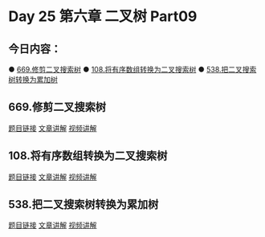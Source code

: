 # Day 25 第六章 二叉树 Part09

## 今日内容：

● [669.修剪二叉搜索树](https://programmercarl.com/0669.%E4%BF%AE%E5%89%AA%E4%BA%8C%E5%8F%89%E6%90%9C%E7%B4%A2%E6%A0%91.html)
● [108.将有序数组转换为二叉搜索树](https://programmercarl.com/0108.%E5%B0%86%E6%9C%89%E5%BA%8F%E6%95%B0%E7%BB%84%E8%BD%AC%E6%8D%A2%E4%B8%BA%E4%BA%8C%E5%8F%89%E6%90%9C%E7%B4%A2%E6%A0%91.html)
● [538.把二叉搜索树转换为累加树](https://programmercarl.com/0538.%E6%8A%8A%E4%BA%8C%E5%8F%89%E6%90%9C%E7%B4%A2%E6%A0%91%E8%BD%AC%E6%8D%A2%E4%B8%BA%E7%B4%AF%E5%8A%A0%E6%A0%91.html)

## 669.修剪二叉搜索树
[题目链接]()
[文章讲解]()
[视频讲解]()

## 108.将有序数组转换为二叉搜索树
[题目链接]()
[文章讲解]()
[视频讲解]()

## 538.把二叉搜索树转换为累加树
[题目链接]()
[文章讲解]()
[视频讲解]()
